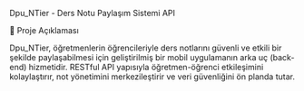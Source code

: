 Dpu_NTier - Ders Notu Paylaşım Sistemi API


📌 Proje Açıklaması

Dpu_NTier, öğretmenlerin öğrencileriyle ders notlarını güvenli ve etkili bir şekilde paylaşabilmesi için geliştirilmiş bir mobil uygulamanın arka uç (back-end) hizmetidir. RESTful API yapısıyla öğretmen-öğrenci etkileşimini kolaylaştırır, not yönetimini merkezileştirir ve veri güvenliğini ön planda tutar.

